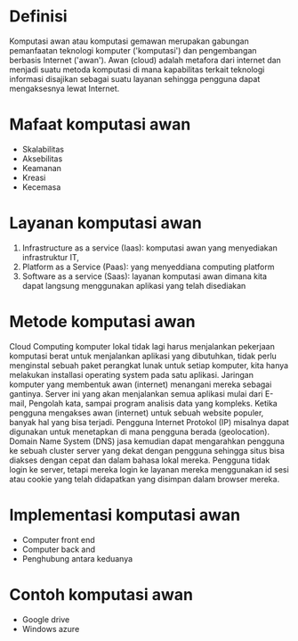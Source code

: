 # Definisi
Komputasi awan atau komputasi gemawan merupakan gabungan pemanfaatan teknologi komputer ('komputasi') dan pengembangan berbasis Internet ('awan'). Awan (cloud) adalah metafora dari internet dan menjadi suatu metoda komputasi di mana kapabilitas terkait teknologi informasi disajikan sebagai suatu layanan sehingga pengguna dapat mengaksesnya lewat Internet.

# Mafaat komputasi awan
- Skalabilitas
- Aksebilitas
- Keamanan
- Kreasi
- Kecemasa

# Layanan komputasi awan
1. Infrastructure as a service (Iaas): komputasi awan yang menyediakan infrastruktur IT,
2. Platform as a Service (Paas): yang menyeddiana computing platform
3. Software as a service (Saas): layanan komputasi awan dimana kita dapat langsung menggunakan aplikasi yang telah disediakan

# Metode komputasi awan
Cloud Computing komputer lokal tidak lagi harus menjalankan pekerjaan komputasi berat untuk menjalankan aplikasi yang dibutuhkan, tidak perlu menginstal sebuah paket perangkat lunak untuk setiap komputer, kita hanya melakukan installasi operating system pada satu aplikasi. Jaringan komputer yang membentuk awan (internet) menangani mereka sebagai gantinya. Server ini yang akan menjalankan semua aplikasi mulai dari E-mail, Pengolah kata, sampai program analisis data yang kompleks. Ketika pengguna mengakses awan (internet) untuk sebuah website populer, banyak hal yang bisa terjadi. Pengguna Internet Protokol (IP) misalnya dapat digunakan untuk menetapkan di mana pengguna berada (geolocation). Domain Name System (DNS) jasa kemudian dapat mengarahkan pengguna ke sebuah cluster server yang dekat dengan pengguna sehingga situs bisa diakses dengan cepat dan dalam bahasa lokal mereka. Pengguna tidak login ke server, tetapi mereka login ke layanan mereka menggunakan id sesi atau cookie yang telah didapatkan yang disimpan dalam browser mereka.

# Implementasi komputasi awan
- Computer front end
- Computer back and
- Penghubung antara keduanya

# Contoh komputasi awan
- Google drive
- Windows azure
